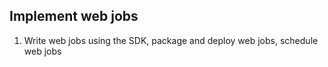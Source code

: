## Implement web jobs

1. Write web jobs using the SDK, package and deploy web jobs, schedule web jobs